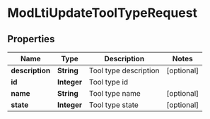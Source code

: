 

# ModLtiUpdateToolTypeRequest


## Properties

| Name | Type | Description | Notes |
|------------ | ------------- | ------------- | -------------|
|**description** | **String** | Tool type description |  [optional] |
|**id** | **Integer** | Tool type id |  |
|**name** | **String** | Tool type name |  [optional] |
|**state** | **Integer** | Tool type state |  [optional] |




